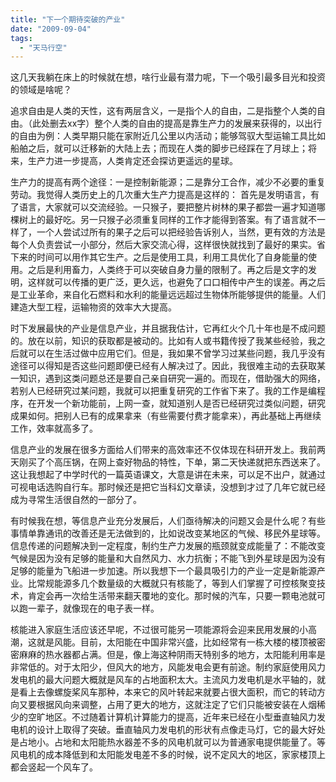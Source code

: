 ```yaml
---
title: "下一个期待突破的产业"
date: "2009-09-04"
tags: 
  - "天马行空"
---
```


这几天我躺在床上的时候就在想，啥行业最有潜力呢，下一个吸引最多目光和投资的领域是啥呢？

追求自由是人类的天性，这有两层含义，一是指个人的自由，二是指整个人类的自由。（此处删去xx字）整个人类的自由的提高是靠生产力的发展来获得的，以出行的自由为例：人类早期只能在家附近几公里以内活动；能够驾驭大型运输工具比如船舶之后，就可以迁移新的大陆上去；而现在人类的脚步已经踩在了月球上；将来，生产力进一步提高，人类肯定还会探访更遥远的星球。

生产力的提高有两个途径：一是控制新能源；二是靠分工合作，减少不必要的重复劳动。我觉得人类历史上的几次重大生产力提高是这样的： 首先是发明语言，有了语言，大家就可以交流经验。一只猴子，要把整片树林的果子都尝一遍才知道哪棵树上的最好吃。另一只猴子必须重复同样的工作才能得到答案。有了语言就不一样了，一个人尝试过所有的果子之后可以把经验告诉别人，当然，更有效的方法是每个人负责尝试一小部分，然后大家交流心得，这样很快就找到了最好的果实。省下来的时间可以用作其它生产。之后是使用工具，利用工具优化了自身能量的使用。之后是利用畜力，人类终于可以突破自身力量的限制了。再之后是文字的发明，这样就可以传播的更广泛，更久远，也避免了口口相传中产生的误差。再之后是工业革命，来自化石燃料和水利的能量远远超过生物体所能够提供的能量。人们建造大型工程，运输物资的效率大大提高。

时下发展最快的产业是信息产业，并且据我估计，它再红火个几十年也是不成问题的。放在以前，知识的获取都是被动的。比如有人或书籍传授了我某些经验，我之后就可以在生活过做中应用它们。但是，我如果不曾学习过某些问题，我几乎没有途径可以得知是否这些问题即便已经有人解决过了。因此，我很难主动的去获取某一知识，遇到这类问题总还是要自己亲自研究一遍的。而现在，借助强大的网络，若别人已经研究过某问题，我就可以把重复研究的工作省下来了。我的工作是编程序，在开发一个新功能前，上网一查，就知道别人是否已经研究过类似问题，研究成果如何。把别人已有的成果拿来（有些需要付费才能拿来），再此基础上再继续工作，效率就高多了。

信息产业的发展在很多方面给人们带来的高效率还不仅体现在科研开发上。我前两天刚买了个高压锅，在网上查好物品的特性，下单，第二天快递就把东西送来了。这让我想起了中学时代的一篇英语课文，大意是讲在未来，可以足不出户，就通过可视电话选购自行车。那时候还是把它当科幻文章读，没想到才过了几年它就已经成为寻常生活很自然的一部分了。

有时候我在想，等信息产业充分发展后，人们亟待解决的问题又会是什么呢？有些事情单靠通讯的改善还是无法做到的，比如说改变某地区的气候、移民外星球等。信息传递的问题解决到一定程度，制约生产力发展的瓶颈就变成能量了：不能改变气候是因为没有足够的能量和大自然风力、水力抗衡；不能飞到外星球是因为没有足够的能量为飞船进一步加速。所以我想下一个最具吸引力的产业一定是新能源产业。比常规能源多几个数量级的大概就只有核能了，等到人们掌握了可控核聚变技术，肯定会再一次给生活带来翻天覆地的变化。那时候的汽车，只要一颗电池就可以跑一辈子，就像现在的电子表一样。

核能进入家庭生活应该还早呢，不过很可能另一项能源将会迎来民用发展的小高潮，这就是风能。目前，太阳能在中国非常兴盛，比如经常有一栋大楼的楼顶被密密麻麻的热水器都占满。但是，像上海这种阴雨天特别多的地方，太阳能利用率是非常低的。对于太阳少，但风大的地方，风能发电会更有前途。制约家庭使用风力发电机的最大问题大概就是风车的占地面积太大。主流风力发电机是水平轴的，就是看上去像螺旋桨风车那种，本来它的风叶转起来就要占很大面积，而它的转动方向又要根据风向来调整，占用了更大的地方，这就注定了它们只能被安装在人烟稀少的空旷地区。不过随着计算机计算能力的提高，近年来已经在小型垂直轴风力发电机的设计上取得了突破。垂直轴风力发电机的形状有点像走马灯，它的最大好处是占地小。占地和太阳能热水器差不多的风电机就可以为普通家电提供能量了。等风电机的成本降低到和太阳能发电差不多的时候，说不定风大的地区，家家楼顶上都会竖起一个风车了。
